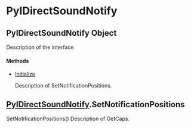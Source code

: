 # PyIDirectSoundNotify

## PyIDirectSoundNotify Object



Description of the interface

#### Methods


  - [Initialize](PyIDirectSoundNotify.md#pyidirectsoundnotifyinitialize)

    Description of SetNotificationPositions\.&nbsp;

## [PyIDirectSoundNotify](#pyidirectsoundnotify)\.SetNotificationPositions

SetNotificationPositions\(\)
Description of GetCaps\.